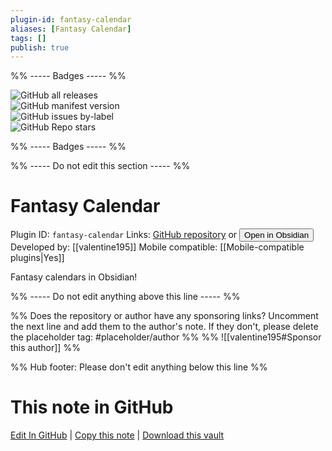 ```yaml
---
plugin-id: fantasy-calendar
aliases: [Fantasy Calendar]
tags: []
publish: true
---
```


%% ----- Badges ----- %%

![GitHub all releases](https://img.shields.io/github/downloads/valentine195/obsidian-fantasy-calendar/total?color=573E7A&logo=github&style=for-the-badge)  
![GitHub manifest version](https://img.shields.io/github/manifest-json/v/valentine195/obsidian-fantasy-calendar?color=573E7A&logo=github&style=for-the-badge)  
![GitHub issues by-label](https://img.shields.io/github/issues/valentine195/obsidian-fantasy-calendar/help%20wanted?color=573E7A&logo=github&style=for-the-badge)  
![GitHub Repo stars](https://img.shields.io/github/stars/valentine195/obsidian-fantasy-calendar?color=573E7A&logo=github&style=for-the-badge)

%% ----- Badges ----- %%

%% ----- Do not edit this section ----- %%

# Fantasy Calendar

Plugin ID: `fantasy-calendar`
Links: [GitHub repository](https://github.com/valentine195/obsidian-fantasy-calendar) or [<button id=HH>Open in Obsidian</button>](obsidian://show-plugin?id=fantasy-calendar)
Developed by: [[valentine195]]
Mobile compatible: [[Mobile-compatible plugins|Yes]]

Fantasy calendars in Obsidian!

%% ----- Do not edit anything above this line ----- %%

%% Does the repository or author have any sponsoring links? Uncomment the next line and add them to the author's note. If they don't, please delete the placeholder tag: #placeholder/author %%
%% ![[valentine195#Sponsor this author]] %%

%% Hub footer: Please don't edit anything below this line %%

# This note in GitHub

<span class="git-footer">[Edit In GitHub](https://github.dev/obsidian-community/obsidian-hub/blob/main/02%20-%20Community%20Expansions/02.05%20All%20Community%20Expansions/Plugins/fantasy-calendar.md "git-hub-edit-note") | [Copy this note](https://raw.githubusercontent.com/obsidian-community/obsidian-hub/main/02%20-%20Community%20Expansions/02.05%20All%20Community%20Expansions/Plugins/fantasy-calendar.md "git-hub-copy-note") | [Download this vault](https://github.com/obsidian-community/obsidian-hub/archive/refs/heads/main.zip "git-hub-download-vault") </span>
